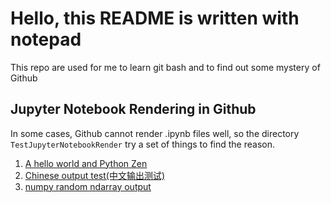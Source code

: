 # Hello, this README is written with notepad
This repo are used for me to learn git bash and to find out some mystery of Github

## Jupyter Notebook Rendering in Github
In some cases, Github cannot render .ipynb files well, so the directory `TestJupyterNotebookRender` try a set of things to find the reason.
1. [A hello world and Python Zen](TestJupyterNotebookRender/hello_world.ipynb)
2. [Chinese output test(中文输出测试)](TestJupyterNotebookRender/中文名称、代码、输出、MD测试.ipynb)
3. [numpy random ndarray output](TestJupyterNotebookRender/numpy_output.ipynb)
